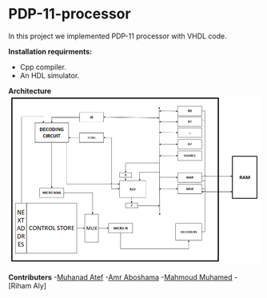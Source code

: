 # PDP-11-processor
In this project we implemented PDP-11 processor with VHDL code.

**Installation requirments:**
- Cpp compiler.
- An HDL simulator. 

**Architecture**
![](https://github.com/Muhanad23/PDP-11-processor/blob/master/Capture.PNG?raw=true)

**Contributers**
-[Muhanad Atef](https://github.com/Muhanad23)
-[Amr Aboshama](https://github.com/Amr-Aboshama)
-[Mahmoud Muhamed](https://github.com/mmmacmp)
-[Riham Aly]
